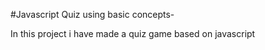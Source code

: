 #Javascript Quiz using basic concepts-

In this project i have made a quiz game based on javascript

